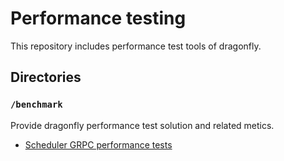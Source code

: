 # Performance testing

This repository includes performance test tools of dragonfly.

## Directories

### `/benchmark`

Provide dragonfly performance test solution and related metics.

- [Scheduler GRPC performance tests](benchmarks/scheduler/README.md)
